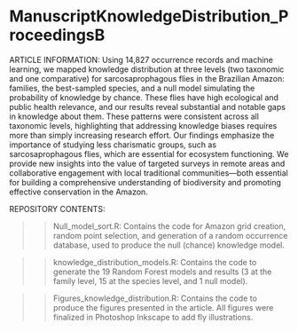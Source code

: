 # ManuscriptKnowledgeDistribution_ProceedingsB

ARTICLE INFORMATION: Using 14,827 occurrence records and machine learning, we mapped knowledge distribution at three levels (two taxonomic and one comparative) for sarcosaprophagous flies in the Brazilian Amazon: families, the best-sampled species, and a null model simulating the probability of knowledge by chance. These flies have high ecological and public health relevance, and our results reveal substantial and notable gaps in knowledge about them. These patterns were consistent across all taxonomic levels, highlighting that addressing knowledge biases requires more than simply increasing research effort. Our findings emphasize the importance of studying less charismatic groups, such as sarcosaprophagous flies, which are essential for ecosystem functioning. We provide new insights into the value of targeted surveys in remote areas and collaborative engagement with local traditional communities—both essential for building a comprehensive understanding of biodiversity and promoting effective conservation in the Amazon.

REPOSITORY CONTENTS:
>> Null_model_sort.R: Contains the code for Amazon grid creation, random point selection, and generation of a random occurrence database, used to produce the null (chance) knowledge model.

>> knowledge_distribution_models.R: Contains the code to generate the 19 Random Forest models and results (3 at the family level, 15 at the species level, and 1 null model).

>> Figures_knowledge_distribution.R: Contains the code to produce the figures presented in the article. All figures were finalized in Photoshop Inkscape to add fly illustrations.
